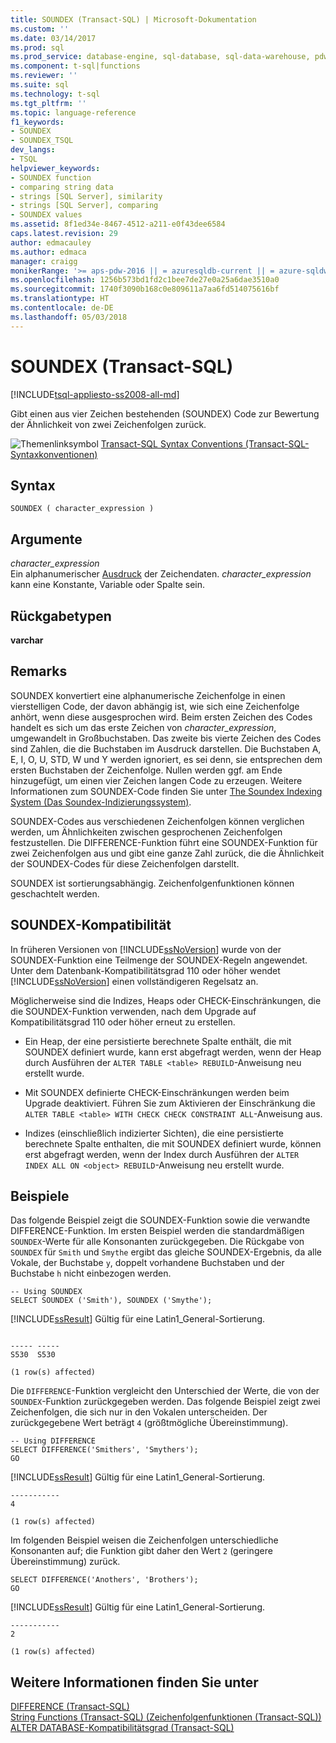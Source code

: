 ```yaml
---
title: SOUNDEX (Transact-SQL) | Microsoft-Dokumentation
ms.custom: ''
ms.date: 03/14/2017
ms.prod: sql
ms.prod_service: database-engine, sql-database, sql-data-warehouse, pdw
ms.component: t-sql|functions
ms.reviewer: ''
ms.suite: sql
ms.technology: t-sql
ms.tgt_pltfrm: ''
ms.topic: language-reference
f1_keywords:
- SOUNDEX
- SOUNDEX_TSQL
dev_langs:
- TSQL
helpviewer_keywords:
- SOUNDEX function
- comparing string data
- strings [SQL Server], similarity
- strings [SQL Server], comparing
- SOUNDEX values
ms.assetid: 8f1ed34e-8467-4512-a211-e0f43dee6584
caps.latest.revision: 29
author: edmacauley
ms.author: edmaca
manager: craigg
monikerRange: '>= aps-pdw-2016 || = azuresqldb-current || = azure-sqldw-latest || >= sql-server-2016 || = sqlallproducts-allversions'
ms.openlocfilehash: 1256b573bd1fd2c1bee7de27e0a25a6dae3510a0
ms.sourcegitcommit: 1740f3090b168c0e809611a7aa6fd514075616bf
ms.translationtype: HT
ms.contentlocale: de-DE
ms.lasthandoff: 05/03/2018
---
```

# <a name="soundex-transact-sql"></a>SOUNDEX (Transact-SQL)
[!INCLUDE[tsql-appliesto-ss2008-all-md](../../includes/tsql-appliesto-ss2008-all-md.md)]

  Gibt einen aus vier Zeichen bestehenden (SOUNDEX) Code zur Bewertung der Ähnlichkeit von zwei Zeichenfolgen zurück.  
  
 ![Themenlinksymbol](../../database-engine/configure-windows/media/topic-link.gif "Topic link icon") [Transact-SQL Syntax Conventions (Transact-SQL-Syntaxkonventionen)](../../t-sql/language-elements/transact-sql-syntax-conventions-transact-sql.md)  
  
## <a name="syntax"></a>Syntax  
  
```  
SOUNDEX ( character_expression )  
```  
  
## <a name="arguments"></a>Argumente  
 *character_expression*  
 Ein alphanumerischer [Ausdruck](../../t-sql/language-elements/expressions-transact-sql.md) der Zeichendaten. *character_expression* kann eine Konstante, Variable oder Spalte sein.  
  
## <a name="return-types"></a>Rückgabetypen  
 **varchar**  
  
## <a name="remarks"></a>Remarks  
 SOUNDEX konvertiert eine alphanumerische Zeichenfolge in einen vierstelligen Code, der davon abhängig ist, wie sich eine Zeichenfolge anhört, wenn diese ausgesprochen wird. Beim ersten Zeichen des Codes handelt es sich um das erste Zeichen von *character_expression*, umgewandelt in Großbuchstaben. Das zweite bis vierte Zeichen des Codes sind Zahlen, die die Buchstaben im Ausdruck darstellen. Die Buchstaben A, E, I, O, U, STD, W und Y werden ignoriert, es sei denn, sie entsprechen dem ersten Buchstaben der Zeichenfolge. Nullen werden ggf. am Ende hinzugefügt, um einen vier Zeichen langen Code zu erzeugen. Weitere Informationen zum SOUNDEX-Code finden Sie unter [The Soundex Indexing System (Das Soundex-Indizierungssystem)](https://www.archives.gov/research/census/soundex.html).  
  
 SOUNDEX-Codes aus verschiedenen Zeichenfolgen können verglichen werden, um Ähnlichkeiten zwischen gesprochenen Zeichenfolgen festzustellen. Die DIFFERENCE-Funktion führt eine SOUNDEX-Funktion für zwei Zeichenfolgen aus und gibt eine ganze Zahl zurück, die die Ähnlichkeit der SOUNDEX-Codes für diese Zeichenfolgen darstellt.  
  
 SOUNDEX ist sortierungsabhängig. Zeichenfolgenfunktionen können geschachtelt werden.  
  
## <a name="soundex-compatibility"></a>SOUNDEX-Kompatibilität  
 In früheren Versionen von [!INCLUDE[ssNoVersion](../../includes/ssnoversion-md.md)] wurde von der SOUNDEX-Funktion eine Teilmenge der SOUNDEX-Regeln angewendet. Unter dem Datenbank-Kompatibilitätsgrad 110 oder höher wendet [!INCLUDE[ssNoVersion](../../includes/ssnoversion-md.md)] einen vollständigeren Regelsatz an.  
  
 Möglicherweise sind die Indizes, Heaps oder CHECK-Einschränkungen, die die SOUNDEX-Funktion verwenden, nach dem Upgrade auf Kompatibilitätsgrad 110 oder höher erneut zu erstellen.  
  
-   Ein Heap, der eine persistierte berechnete Spalte enthält, die mit SOUNDEX definiert wurde, kann erst abgefragt werden, wenn der Heap durch Ausführen der `ALTER TABLE <table> REBUILD`-Anweisung neu erstellt wurde.  
  
-   Mit SOUNDEX definierte CHECK-Einschränkungen werden beim Upgrade deaktiviert. Führen Sie zum Aktivieren der Einschränkung die `ALTER TABLE <table> WITH CHECK CHECK CONSTRAINT ALL`-Anweisung aus.  
  
-   Indizes (einschließlich indizierter Sichten), die eine persistierte berechnete Spalte enthalten, die mit SOUNDEX definiert wurde, können erst abgefragt werden, wenn der Index durch Ausführen der `ALTER INDEX ALL ON <object> REBUILD`-Anweisung neu erstellt wurde.  
  
## <a name="examples"></a>Beispiele  
 Das folgende Beispiel zeigt die SOUNDEX-Funktion sowie die verwandte DIFFERENCE-Funktion. Im ersten Beispiel werden die standardmäßigen `SOUNDEX`-Werte für alle Konsonanten zurückgegeben. Die Rückgabe von `SOUNDEX` für `Smith` und `Smythe` ergibt das gleiche SOUNDEX-Ergebnis, da alle Vokale, der Buchstabe `y`, doppelt vorhandene Buchstaben und der Buchstabe `h` nicht einbezogen werden.  
  
```  
-- Using SOUNDEX  
SELECT SOUNDEX ('Smith'), SOUNDEX ('Smythe');  
```  
  
 [!INCLUDE[ssResult](../../includes/ssresult-md.md)] Gültig für eine Latin1_General-Sortierung.  
  
```  
  
----- -----   
S530  S530    
  
(1 row(s) affected)  
```  
  
 Die `DIFFERENCE`-Funktion vergleicht den Unterschied der Werte, die von der `SOUNDEX`-Funktion zurückgegeben werden. Das folgende Beispiel zeigt zwei Zeichenfolgen, die sich nur in den Vokalen unterscheiden. Der zurückgegebene Wert beträgt `4` (größtmögliche Übereinstimmung).  
  
```  
-- Using DIFFERENCE  
SELECT DIFFERENCE('Smithers', 'Smythers');  
GO  
```  
  
 [!INCLUDE[ssResult](../../includes/ssresult-md.md)] Gültig für eine Latin1_General-Sortierung.  
  
```  
-----------   
4             
  
(1 row(s) affected)  
```  
  
 Im folgenden Beispiel weisen die Zeichenfolgen unterschiedliche Konsonanten auf; die Funktion gibt daher den Wert `2` (geringere Übereinstimmung) zurück.  
  
```  
SELECT DIFFERENCE('Anothers', 'Brothers');  
GO  
```  
  
 [!INCLUDE[ssResult](../../includes/ssresult-md.md)] Gültig für eine Latin1_General-Sortierung.  
  
```  
-----------   
2             
  
(1 row(s) affected)  
```  
  
## <a name="see-also"></a>Weitere Informationen finden Sie unter  
 [DIFFERENCE &#40;Transact-SQL&#41;](../../t-sql/functions/difference-transact-sql.md)   
 [String Functions &#40;Transact-SQL&#41; (Zeichenfolgenfunktionen (Transact-SQL))](../../t-sql/functions/string-functions-transact-sql.md)   
 [ALTER DATABASE-Kompatibilitätsgrad &#40;Transact-SQL&#41;](../../t-sql/statements/alter-database-transact-sql-compatibility-level.md)  
  
  

